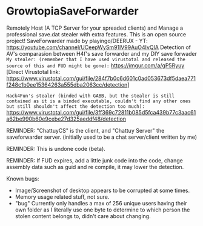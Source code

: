 # GrowtopiaSaveForwarder
Remotely Host (A TCP Server for your spreaded clients) and Manage a professional save.dat stealer with extra features.
This is an open source project!
SaveForwarder made by playingo/DEERUX - YT: https://youtube.com/channel/UCeepWySm91lV99AuO4IvQlA
Detection of AV's comparasion between H4f's save forwarder and my DIY save forwader 
``My stealer: (remember that I have used virustotal and released the source of this and FUD might be gone):``
https://imgur.com/a/gP5Ryuy [Direct Virustotal link:
https://www.virustotal.com/gui/file/284f7b0c6d601c0ad053673df5daea771f248c1b0ee15364263a555dba2063cc/detection]

``Hack4Fun's stealer (binded with GABB, but the stealer is still contained as it is a binded executable, couldn't find any other ones but still shouldn't affect the detection too much): ``https://www.virustotal.com/gui/file/3ff369c72811b085d5fca439b77c3aac61a62be990b60e9cebe27d325aeddf48/detection

REMINDER: "ChattuyCS" is the client, and "Chattuy Server" the saveforwarder server. (initially used to be a chat server/client written by me)

REMINDER: This is undone code (beta).

REMINDER: If FUD expires, add a little junk code into the code, change assembly data such as guid and re compile, it may lower the detection.

Known bugs:
- Image/Screenshot of desktop appears to be corrupted at some times.
- Memory usage related stuff, not sure.
- "bug" Currently only handles a max of 256 unique users having their own folder as I literally use one byte to determine to which person the stolen content belongs to, didn't care about changing.
